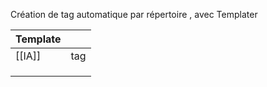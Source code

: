 Création de tag automatique par répertoire , avec Templater

| Template |     |
| :------- | :-- |
| [[IA]]   | tag |
|          |     |
|          |     |
|          |     |


